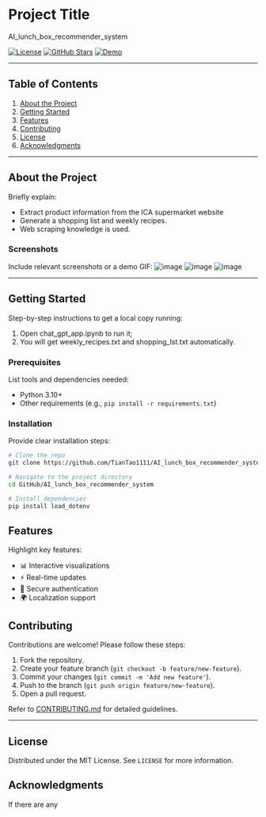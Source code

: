 # Project Title
AI_lunch_box_recommender_system

[![License](https://img.shields.io/badge/license-MIT-blue.svg)](LICENSE)
[![GitHub Stars](https://img.shields.io/github/stars/cajjster/lunch_box_planner.svg)](https://github.com/cajjster/lunch_box_planner/stargazers)
[![Demo](https://img.shields.io/badge/demo-live-brightgreen)](https://your-live-demo-link.com)

---

## Table of Contents

1. [About the Project](#about-the-project)
2. [Getting Started](#getting-started)
3. [Features](#features)
4. [Contributing](#contributing)
5. [License](#license)
6. [Acknowledgments](#acknowledgments)

---

## About the Project

Briefly explain:
-  Extract product information from the ICA supermarket website
-  Generate a shopping list and weekly recipes.
-  Web scraping knowledge is used.

### Screenshots

Include relevant screenshots or a demo GIF:
![image](https://github.com/user-attachments/assets/af35366f-da87-4bef-82da-c676000e912a)
![image](https://github.com/user-attachments/assets/48f591f2-688e-486e-ae6d-adb23b6849fd)
![image](https://github.com/user-attachments/assets/fe9020a0-cc9d-4f42-80f4-339724d8b1ff)

---

## Getting Started

Step-by-step instructions to get a local copy running:
1. Open chat_gpt_app.ipynb to run it;
2. You will get weekly_recipes.txt and shopping_lst.txt automatically.

### Prerequisites

List tools and dependencies needed:
- Python 3.10+
- Other requirements (e.g., `pip install -r requirements.txt`)

### Installation

Provide clear installation steps:

```bash
# Clone the repo
git clone https://github.com/TianTao1111/AI_lunch_box_recommender_system.git

# Navigate to the project directory
cd GitHub/AI_lunch_box_recommender_system

# Install dependencies
pip install load_dotenv
```

## Features

Highlight key features:

- 📊 Interactive visualizations
- ⚡ Real-time updates
- 🔐 Secure authentication
- 🌍 Localization support

## Contributing

Contributions are welcome! Please follow these steps:

1. Fork the repository.
2. Create your feature branch (`git checkout -b feature/new-feature`).
3. Commit your changes (`git commit -m 'Add new feature'`).
4. Push to the branch (`git push origin feature/new-feature`).
5. Open a pull request.

Refer to [CONTRIBUTING.md](CONTRIBUTING.md) for detailed guidelines.

---

## License

Distributed under the MIT License. See `LICENSE` for more information.

## Acknowledgments

If there are any
